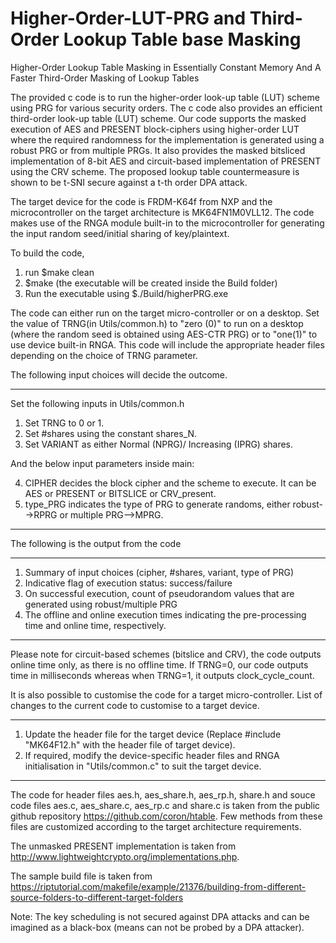 # Higher-Order-LUT-PRG and Third-Order Lookup Table base Masking
Higher-Order Lookup Table Masking in Essentially Constant Memory And A Faster Third-Order Masking of Lookup Tables

The provided c code is to run the higher-order look-up table (LUT) scheme using PRG for various security orders. The c code also provides an efficient third-order look-up table (LUT) scheme.
Our code supports the masked execution of AES and PRESENT block-ciphers using higher-order LUT where the required randomness for the implementation is generated using a robust PRG or from multiple PRGs. It also provides the masked bitsliced implementation of 8-bit AES and circuit-based implementation of PRESENT using the CRV scheme. 
The proposed lookup table countermeasure is shown to be t-SNI secure against a t-th order DPA attack.

The target device for the code is FRDM-K64f from NXP and the microcontroller on the target architecture is MK64FN1M0VLL12.  The code makes use of the RNGA module built-in to the microcontroller for generating the input random seed/initial sharing of key/plaintext.

To build the code, 
1. run $make clean 
2. $make (the executable will be created inside the Build folder) 
3. Run the executable using $./Build/higherPRG.exe

The code can either run on the target micro-controller or on a desktop. Set the value of TRNG(in Utils/common.h) to "zero (0)" to run on a desktop (where the random seed is obtained using AES-CTR PRG) or to "one(1)" to use device built-in RNGA. This code will include the appropriate header files depending on the choice of TRNG parameter. 

The following input choices will decide the outcome.
*************************************************************
Set the following inputs in Utils/common.h

1. Set TRNG to 0 or 1. 
2. Set #shares using the constant shares_N.
3. Set VARIANT as either Normal (NPRG)/ Increasing (IPRG) shares.

And the below input parameters inside main:

4. CIPHER decides the block cipher and the scheme to execute. It can be AES or PRESENT or BITSLICE or CRV_present.
5. type_PRG indicates the type of PRG to generate randoms, either robust-->RPRG or multiple PRG-->MPRG.

*************************************************************

The following is the output from the code
*************************************************************

1. Summary of input choices (cipher, #shares, variant, type of PRG)
2. Indicative flag of execution status: success/failure
3. On successful execution, count of pseudorandom values that are generated using robust/multiple PRG
4. The offline and online execution times indicating the pre-processing time and online time, respectively.
*************************************************************

Please note for circuit-based schemes (bitslice and CRV), the code outputs online time only, as there is no offline time. If TRNG=0, our code outputs time in milliseconds whereas when TRNG=1, it outputs clock_cycle_count. 

It is also possible to customise the code for a target micro-controller. List of changes to the current code to customise to a target device.

*************************************************************
1. Update the header file for the target device (Replace #include "MK64F12.h" with the header file of target device).
2. If required, modify the device-specific header files and RNGA initialisation in "Utils/common.c"  to suit the target device. 
*************************************************************

The code for header files aes.h, aes_share.h, aes_rp.h, share.h and souce code files aes.c, aes_share.c, aes_rp.c and share.c is taken from the public github repository https://github.com/coron/htable. Few methods from these files are customized according to the target architecture requirements.

The unmasked PRESENT implementation is taken from http://www.lightweightcrypto.org/implementations.php. 

The sample build file is taken from https://riptutorial.com/makefile/example/21376/building-from-different-source-folders-to-different-target-folders 

Note:
The key scheduling is not secured against DPA attacks and can be imagined as a black-box (means can not be probed by a DPA attacker).





